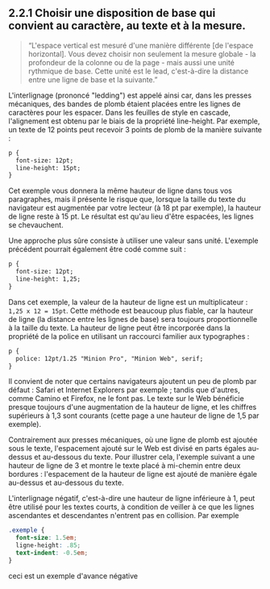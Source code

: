 ## 2.2.1 Choisir une disposition de base qui convient au caractère, au texte et à la mesure.

>  “L'espace vertical est mesuré d'une manière différente [de l'espace horizontal]. Vous devez choisir non seulement la mesure globale - la profondeur de la colonne ou de la page - mais aussi une unité rythmique de base. Cette unité est le lead, c'est-à-dire la distance entre une ligne de base et la suivante.”

L'interlignage (prononcé "ledding") est appelé ainsi car, dans les presses mécaniques, des bandes de plomb étaient placées entre les lignes de caractères pour les espacer. Dans les feuilles de style en cascade, l'alignement est obtenu par le biais de la propriété line-height. Par exemple, un texte de 12 points peut recevoir 3 points de plomb de la manière suivante :

```html
p {
  font-size: 12pt;
  line-height: 15pt;
}
```

Cet exemple vous donnera la même hauteur de ligne dans tous vos paragraphes, mais il présente le risque que, lorsque la taille du texte du navigateur est augmentée par votre lecteur (à 18 pt par exemple), la hauteur de ligne reste à 15 pt. Le résultat est qu'au lieu d'être espacées, les lignes se chevauchent.

Une approche plus sûre consiste à utiliser une valeur sans unité. L'exemple précédent pourrait également être codé comme suit :

```html
p {
  font-size: 12pt;
  line-height: 1,25;
}
```

Dans cet exemple, la valeur de la hauteur de ligne est un multiplicateur : `1,25 x 12 = 15pt`. Cette méthode est beaucoup plus fiable, car la hauteur de ligne (la distance entre les lignes de base) sera toujours proportionnelle à la taille du texte. La hauteur de ligne peut être incorporée dans la propriété de la police en utilisant un raccourci familier aux typographes :

```html
p {
  police: 12pt/1.25 "Minion Pro", "Minion Web", serif;
}
```

Il convient de noter que certains navigateurs ajoutent un peu de plomb par défaut : Safari et Internet Explorers par exemple ; tandis que d'autres, comme Camino et Firefox, ne le font pas. Le texte sur le Web bénéficie presque toujours d'une augmentation de la hauteur de ligne, et les chiffres supérieurs à 1,3 sont courants (cette page a une hauteur de ligne de 1,5 par exemple).

Contrairement aux presses mécaniques, où une ligne de plomb est ajoutée sous le texte, l'espacement ajouté sur le Web est divisé en parts égales au-dessus et au-dessous du texte. Pour illustrer cela, l'exemple suivant a une hauteur de ligne de 3 et montre le texte placé à mi-chemin entre deux bordures :
l'espacement de la hauteur de ligne est ajouté de manière égale au-dessus et au-dessous du texte.

L'interlignage négatif, c'est-à-dire une hauteur de ligne inférieure à 1, peut être utilisé pour les textes courts, à condition de veiller à ce que les lignes ascendantes et descendantes n'entrent pas en collision. Par exemple

```css
.exemple {
  font-size: 1.5em;
  ligne-height: .85;
  text-indent: -0.5em;
}
```

ceci est un exemple
d'avance négative